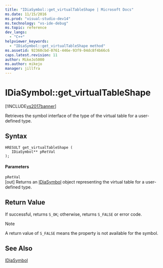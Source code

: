```yaml
---
title: "IDiaSymbol::get_virtualTableShape | Microsoft Docs"
ms.date: 11/15/2016
ms.prod: "visual-studio-dev14"
ms.technology: "vs-ide-debug"
ms.topic: reference
dev_langs: 
  - "C++"
helpviewer_keywords: 
  - "IDiaSymbol::get_virtualTableShape method"
ms.assetid: 92360cbd-0761-446e-93f9-04dc8f4b66c6
caps.latest.revision: 11
author: MikeJo5000
ms.author: mikejo
manager: jillfra
---
```

# IDiaSymbol::get_virtualTableShape
[!INCLUDE[vs2017banner](../../includes/vs2017banner.md)]

Retrieves the symbol interface of the type of the virtual table for a user-defined type.  
  
## Syntax  
  
```cpp#  
HRESULT get_virtualTableShape (   
   IDiaSymbol** pRetVal  
);  
```  
  
#### Parameters  
 `pRetVal`  
 [out] Returns an [IDiaSymbol](../../debugger/debug-interface-access/idiasymbol.md) object representing the virtual table for a user-defined type.  
  
## Return Value  
 If successful, returns `S_OK`; otherwise, returns `S_FALSE` or error code.  
  
> [!NOTE]
>  A return value of `S_FALSE` means the property is not available for the symbol.  
  
## See Also  
 [IDiaSymbol](../../debugger/debug-interface-access/idiasymbol.md)
